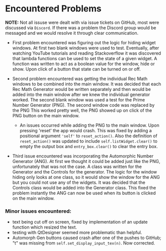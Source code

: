 # Encountered Problems

**NOTE:** Not all issuse were dealt with via issue tickets on GitHub, most were discussed via ```Discord```.
If there was a problem the Discord group would be messaged and we would resolve it through clear communication.  

* First problem encountered was figuring out the logic for hiding widget windows. At first two blank windows were used to test.
Eventually, after watching YouTube tutorials and reading Stackoverflow it was discovered that lambda functions can be used to set the state of a given widget.
A function was written to act as a boolean value for the window, hide or show. Upon click of a button that state can be turned on or off.


* Second problem encountered was getting the individual Rec Math windows to be combined into the main window.
It was decided that each Rec Math Generator would be written separately and then would be added into the main window after we knew the individual generator worked.
The second blank window was used a test for the Prime Number Generator (PNG). The second window code was replaced by the PNG
This worked pretty well, the PNG showed up on click of the PNG button on the main window.

  * An issues occurred while adding the PNG to the main window. Upon pressing 'reset' the app would crash.
  This was fixed by adding a positional argument ```'self'``` to ```reset_action()```. Also the definition of
  ``reset_action()`` was updated to include ``self.listWidget.clear()`` to empty the output box and 
  ```entry_box.clear()``` to clear the entry box.


* Third issue encountered was incorporating the Automorphic Number Generator (ANG). At first we thought it could be added just like the PNG, unfortunately that was not the case.
A class was written for the Generator and the Controls for the generator. The logic for the window hiding only looks at one class, so
it would show the window for the ANG but you could not use any of the widgets. It was decided that the Controls class would be added into the Generator class.
This fixed the problem instantly the ANG can now be used when its button is clicked on the main window.


### Minor issues encountered:
* text being cut off on screen, fixed by implementation of an update function which resized the text.
* testing with QtDesigner seemed more problematic than helpful.
* Automorph Gen buttons caused crash after one of the pushes to GitHub; "t" was missing from ``self.set_display_input_tex(n)``. Now corrected.